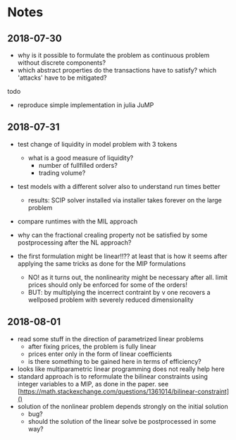 # Notes

## 2018-07-30

- why is it possible to formulate the problem as continuous problem without discrete components?
- which abstract properties do the transactions have to satisfy? which 'attacks' have to be mitigated?

todo
- reproduce simple implementation in julia JuMP


## 2018-07-31

- test change of liquidity in model problem with 3 tokens
  - what is a good measure of liquidity?
    - number of fullfilled orders?
    - trading volume?
- test models with a different solver also to understand run times better
  - results: SCIP solver installed via installer takes forever on the large problem
- compare runtimes with the MIL approach

- why can the fractional crealing property not be satisfied by some postprocessing after the NL approach?

- the first formulation might be linear!!?? at least that is how it seems after applying the same tricks as done for the MIP formulations
  - NO! as it turns out, the nonlinearity might be necessary after all. limit prices should only be enforced for some of the orders!
  - BUT: by multiplying the incerrect contraint by v one recovers a wellposed problem with severely reduced dimensionality

## 2018-08-01

- read some stuff in the direction of parametrized linear problems
  - after fixing prices, the problem is fully linear
  - prices enter only in the form of linear coefficients
  - is there something to be gained here in terms of efficiency?
- looks like multiparametric linear programming does not really help here
- standard approach is to reformulate the bilinear constraints using integer variables to a MIP, as done in the paper. see [https://math.stackexchange.com/questions/1361014/bilinear-constraint]()
- solution of the nonlinear problem depends strongly on the initial solution
  - bug?
  - should the solution of the linear solve be postprocessed in some way?
